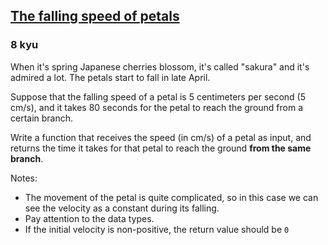 <h2><a href=https://www.codewars.com/kata/5a0be7ea8ba914fc9c00006b/train/javascript target="_blank">The falling speed of petals</a></h2><h3>8 kyu</h3><p>When it's spring Japanese cherries blossom, it's called "sakura" and it's admired a lot. The petals start to fall in late April.</p><p>Suppose that the falling speed of a petal is 5 centimeters per second (5 cm/s), and it takes 80 seconds for the petal to reach the ground from a certain branch.</p><p>Write a function that receives the speed (in cm/s) of a petal as input, and returns the time it takes for that petal to reach the ground <strong>from the same branch</strong>.</p><p>Notes:</p><ul><li>The movement of the petal is quite complicated, so in this case we can see the velocity as a constant during its falling.</li><li>Pay attention to the data types.</li><li>If the initial velocity is non-positive, the return value should be <code>0</code></li></ul>